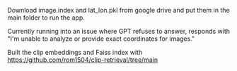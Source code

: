 Download image.index and lat_lon.pkl from google drive and put them in the main folder to run the app.

Currently running into an issue where GPT refuses to answer, responds with "I'm unable to analyze or provide exact coordinates for images."

Built the clip embeddings and Faiss index with https://github.com/rom1504/clip-retrieval/tree/main 
